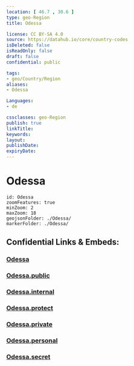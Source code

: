 ```yaml
---
location: [ 46.7 , 30.6 ] 
type: geo-Region
title: Odessa

license: CC BY-SA 4.0
source: https://datahub.io/core/country-codes
isDeleted: false
isReadOnly: false
draft: false
confidential: public

tags:
- geo/Country/Region
aliases:
- Odessa

Languages:
- de

cssclasses: geo-Region
publish: true
linkTitle: 
keywords: 
layout: 
publishDate: 
expiryDate: 
---
```


# Odessa

```leaflet
id: Odessa
zoomFeatures: true 
minZoom: 2 
maxZoom: 18
geojsonFolder: ./Odessa/
markerFolder: ./Odessa/
```


## Confidential Links & Embeds: 

### [Odessa](/_Standards/Earth/Continent/Europe/Europe~East/Ukraine/Regions~Ukraine/Odessa.md) 

### [Odessa.public](/_public/Earth/Continent/Europe/Europe~East/Ukraine/Regions~Ukraine/Odessa.public.md) 

### [Odessa.internal](/_internal/Earth/Continent/Europe/Europe~East/Ukraine/Regions~Ukraine/Odessa.internal.md) 

### [Odessa.protect](/_protect/Earth/Continent/Europe/Europe~East/Ukraine/Regions~Ukraine/Odessa.protect.md) 

### [Odessa.private](/_private/Earth/Continent/Europe/Europe~East/Ukraine/Regions~Ukraine/Odessa.private.md) 

### [Odessa.personal](/_personal/Earth/Continent/Europe/Europe~East/Ukraine/Regions~Ukraine/Odessa.personal.md) 

### [Odessa.secret](/_secret/Earth/Continent/Europe/Europe~East/Ukraine/Regions~Ukraine/Odessa.secret.md)

